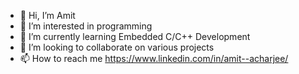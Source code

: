 - 👋 Hi, I’m Amit
- 👀 I’m interested in programming
- 🌱 I’m currently learning Embedded C/C++ Development
- 💞️ I’m looking to collaborate on various projects
- 📫 How to reach me https://www.linkedin.com/in/amit--acharjee/

<!---
Grey-Coder/Grey-Coder is a ✨ special ✨ repository because its `README.md` (this file) appears on your GitHub profile.
You can click the Preview link to take a look at your changes.
--->
